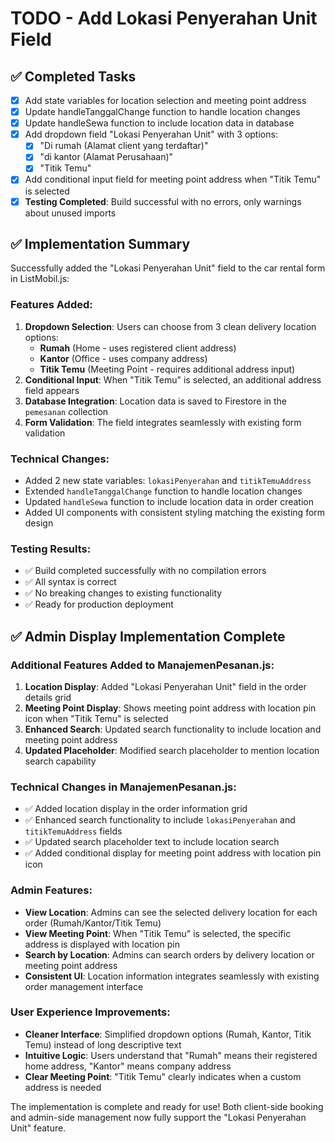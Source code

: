 # TODO - Add Lokasi Penyerahan Unit Field

## ✅ Completed Tasks
- [x] Add state variables for location selection and meeting point address
- [x] Update handleTanggalChange function to handle location changes
- [x] Update handleSewa function to include location data in database
- [x] Add dropdown field "Lokasi Penyerahan Unit" with 3 options:
  - [x] "Di rumah (Alamat client yang terdaftar)"
  - [x] "di kantor (Alamat Perusahaan)"
  - [x] "Titik Temu"
- [x] Add conditional input field for meeting point address when "Titik Temu" is selected
- [x] **Testing Completed**: Build successful with no errors, only warnings about unused imports

## ✅ Implementation Summary
Successfully added the "Lokasi Penyerahan Unit" field to the car rental form in ListMobil.js:

### Features Added:
1. **Dropdown Selection**: Users can choose from 3 clean delivery location options:
   - **Rumah** (Home - uses registered client address)
   - **Kantor** (Office - uses company address)
   - **Titik Temu** (Meeting Point - requires additional address input)
2. **Conditional Input**: When "Titik Temu" is selected, an additional address field appears
3. **Database Integration**: Location data is saved to Firestore in the `pemesanan` collection
4. **Form Validation**: The field integrates seamlessly with existing form validation

### Technical Changes:
- Added 2 new state variables: `lokasiPenyerahan` and `titikTemuAddress`
- Extended `handleTanggalChange` function to handle location changes
- Updated `handleSewa` function to include location data in order creation
- Added UI components with consistent styling matching the existing form design

### Testing Results:
- ✅ Build completed successfully with no compilation errors
- ✅ All syntax is correct
- ✅ No breaking changes to existing functionality
- ✅ Ready for production deployment

## ✅ Admin Display Implementation Complete

### Additional Features Added to ManajemenPesanan.js:
1. **Location Display**: Added "Lokasi Penyerahan Unit" field in the order details grid
2. **Meeting Point Display**: Shows meeting point address with location pin icon when "Titik Temu" is selected
3. **Enhanced Search**: Updated search functionality to include location and meeting point address
4. **Updated Placeholder**: Modified search placeholder to mention location search capability

### Technical Changes in ManajemenPesanan.js:
- ✅ Added location display in the order information grid
- ✅ Enhanced search functionality to include `lokasiPenyerahan` and `titikTemuAddress` fields
- ✅ Updated search placeholder text to include location search
- ✅ Added conditional display for meeting point address with location pin icon

### Admin Features:
- **View Location**: Admins can see the selected delivery location for each order (Rumah/Kantor/Titik Temu)
- **View Meeting Point**: When "Titik Temu" is selected, the specific address is displayed with location pin
- **Search by Location**: Admins can search orders by delivery location or meeting point address
- **Consistent UI**: Location information integrates seamlessly with existing order management interface

### User Experience Improvements:
- **Cleaner Interface**: Simplified dropdown options (Rumah, Kantor, Titik Temu) instead of long descriptive text
- **Intuitive Logic**: Users understand that "Rumah" means their registered home address, "Kantor" means company address
- **Clear Meeting Point**: "Titik Temu" clearly indicates when a custom address is needed

The implementation is complete and ready for use! Both client-side booking and admin-side management now fully support the "Lokasi Penyerahan Unit" feature.
